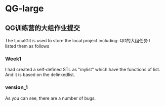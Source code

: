 # QG-large
## QG训练营的大组作业提交
The LocalGit is used to store the local project
including:
QG的大组任务
I listed them as follows
### Week1
I had created a self-defined STL as "mylist" which have the functions of list. And it is based on the delinkedlist.
### version_1
As you can see, there are a number of bugs.
